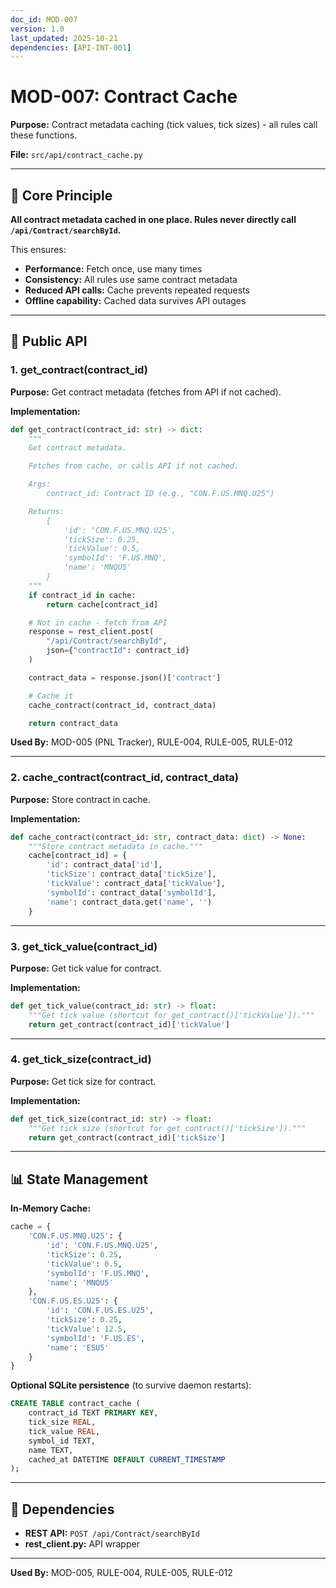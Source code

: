 ```yaml
---
doc_id: MOD-007
version: 1.0
last_updated: 2025-10-21
dependencies: [API-INT-001]
---
```


# MOD-007: Contract Cache

**Purpose:** Contract metadata caching (tick values, tick sizes) - all rules call these functions.

**File:** `src/api/contract_cache.py`

---

## 🎯 Core Principle

**All contract metadata cached in one place. Rules never directly call `/api/Contract/searchById`.**

This ensures:
- **Performance:** Fetch once, use many times
- **Consistency:** All rules use same contract metadata
- **Reduced API calls:** Cache prevents repeated requests
- **Offline capability:** Cached data survives API outages

---

## 🔧 Public API

### **1. get_contract(contract_id)**
**Purpose:** Get contract metadata (fetches from API if not cached).

**Implementation:**
```python
def get_contract(contract_id: str) -> dict:
    """
    Get contract metadata.

    Fetches from cache, or calls API if not cached.

    Args:
        contract_id: Contract ID (e.g., "CON.F.US.MNQ.U25")

    Returns:
        {
            'id': 'CON.F.US.MNQ.U25',
            'tickSize': 0.25,
            'tickValue': 0.5,
            'symbolId': 'F.US.MNQ',
            'name': 'MNQU5'
        }
    """
    if contract_id in cache:
        return cache[contract_id]

    # Not in cache - fetch from API
    response = rest_client.post(
        "/api/Contract/searchById",
        json={"contractId": contract_id}
    )

    contract_data = response.json()['contract']

    # Cache it
    cache_contract(contract_id, contract_data)

    return contract_data
```

**Used By:** MOD-005 (PNL Tracker), RULE-004, RULE-005, RULE-012

---

### **2. cache_contract(contract_id, contract_data)**
**Purpose:** Store contract in cache.

**Implementation:**
```python
def cache_contract(contract_id: str, contract_data: dict) -> None:
    """Store contract metadata in cache."""
    cache[contract_id] = {
        'id': contract_data['id'],
        'tickSize': contract_data['tickSize'],
        'tickValue': contract_data['tickValue'],
        'symbolId': contract_data['symbolId'],
        'name': contract_data.get('name', '')
    }
```

---

### **3. get_tick_value(contract_id)**
**Purpose:** Get tick value for contract.

**Implementation:**
```python
def get_tick_value(contract_id: str) -> float:
    """Get tick value (shortcut for get_contract()['tickValue'])."""
    return get_contract(contract_id)['tickValue']
```

---

### **4. get_tick_size(contract_id)**
**Purpose:** Get tick size for contract.

**Implementation:**
```python
def get_tick_size(contract_id: str) -> float:
    """Get tick size (shortcut for get_contract()['tickSize'])."""
    return get_contract(contract_id)['tickSize']
```

---

## 📊 State Management

**In-Memory Cache:**
```python
cache = {
    'CON.F.US.MNQ.U25': {
        'id': 'CON.F.US.MNQ.U25',
        'tickSize': 0.25,
        'tickValue': 0.5,
        'symbolId': 'F.US.MNQ',
        'name': 'MNQU5'
    },
    'CON.F.US.ES.U25': {
        'id': 'CON.F.US.ES.U25',
        'tickSize': 0.25,
        'tickValue': 12.5,
        'symbolId': 'F.US.ES',
        'name': 'ESU5'
    }
}
```

**Optional SQLite persistence** (to survive daemon restarts):
```sql
CREATE TABLE contract_cache (
    contract_id TEXT PRIMARY KEY,
    tick_size REAL,
    tick_value REAL,
    symbol_id TEXT,
    name TEXT,
    cached_at DATETIME DEFAULT CURRENT_TIMESTAMP
);
```

---

## 🔗 Dependencies

- **REST API:** `POST /api/Contract/searchById`
- **rest_client.py:** API wrapper

---

**Used By:** MOD-005, RULE-004, RULE-005, RULE-012
